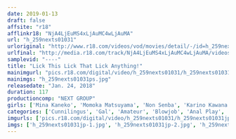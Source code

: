 ```yaml
---
date: 2019-01-13
draft: false
affsite: "r18"
afflinkr18: "NjA4LjEuMS4xLjAuMC4wLjAuMA"
url: "h_259nexts01031"
urloriginal: "http://www.r18.com/videos/vod/movies/detail/-/id=h_259nexts01031"
urlfinal: "http://media.r18.com/track/NjA4LjEuMS4xLjAuMC4wLjAuMA/videos/vod/movies/detail/-/id=h_259nexts01031"
samplevid: "----"
title: "Lick This Lick That Lick Anything!"
mainimgurl: "pics.r18.com/digital/video/h_259nexts01031/h_259nexts01031ps.jpg"
mainimgs: "h_259nexts01031ps.jpg"
releasedate: "Jan. 24, 2018"
duration: 117
productioncomp: "NEXT GROUP"
girls: ['Mina Kaneko', 'Momoka Matsuyama', 'Non Senba', 'Karino Kawana', 'Yui Kanda', 'Tae Miyake']
categories: ['Cunnilingus', 'Gal', 'Amateur', 'Blowjob', 'Anal Play', 'Threesome / Foursome']
imgurls: ['pics.r18.com/digital/video/h_259nexts01031/h_259nexts01031jp-1.jpg', 'pics.r18.com/digital/video/h_259nexts01031/h_259nexts01031jp-2.jpg', 'pics.r18.com/digital/video/h_259nexts01031/h_259nexts01031jp-3.jpg', 'pics.r18.com/digital/video/h_259nexts01031/h_259nexts01031jp-4.jpg', 'pics.r18.com/digital/video/h_259nexts01031/h_259nexts01031jp-5.jpg', 'pics.r18.com/digital/video/h_259nexts01031/h_259nexts01031jp-6.jpg', 'pics.r18.com/digital/video/h_259nexts01031/h_259nexts01031jp-7.jpg', 'pics.r18.com/digital/video/h_259nexts01031/h_259nexts01031jp-8.jpg', 'pics.r18.com/digital/video/h_259nexts01031/h_259nexts01031jp-9.jpg', 'pics.r18.com/digital/video/h_259nexts01031/h_259nexts01031jp-10.jpg', 'pics.r18.com/digital/video/h_259nexts01031/h_259nexts01031jp-11.jpg', 'pics.r18.com/digital/video/h_259nexts01031/h_259nexts01031jp-12.jpg', 'pics.r18.com/digital/video/h_259nexts01031/h_259nexts01031jp-13.jpg', 'pics.r18.com/digital/video/h_259nexts01031/h_259nexts01031jp-14.jpg', 'pics.r18.com/digital/video/h_259nexts01031/h_259nexts01031jp-15.jpg', 'pics.r18.com/digital/video/h_259nexts01031/h_259nexts01031jp-16.jpg', 'pics.r18.com/digital/video/h_259nexts01031/h_259nexts01031jp-17.jpg', 'pics.r18.com/digital/video/h_259nexts01031/h_259nexts01031jp-18.jpg', 'pics.r18.com/digital/video/h_259nexts01031/h_259nexts01031jp-19.jpg', 'pics.r18.com/digital/video/h_259nexts01031/h_259nexts01031jp-20.jpg']
imgs: ['h_259nexts01031jp-1.jpg', 'h_259nexts01031jp-2.jpg', 'h_259nexts01031jp-3.jpg', 'h_259nexts01031jp-4.jpg', 'h_259nexts01031jp-5.jpg', 'h_259nexts01031jp-6.jpg', 'h_259nexts01031jp-7.jpg', 'h_259nexts01031jp-8.jpg', 'h_259nexts01031jp-9.jpg', 'h_259nexts01031jp-10.jpg', 'h_259nexts01031jp-11.jpg', 'h_259nexts01031jp-12.jpg', 'h_259nexts01031jp-13.jpg', 'h_259nexts01031jp-14.jpg', 'h_259nexts01031jp-15.jpg', 'h_259nexts01031jp-16.jpg', 'h_259nexts01031jp-17.jpg', 'h_259nexts01031jp-18.jpg', 'h_259nexts01031jp-19.jpg', 'h_259nexts01031jp-20.jpg']
---
```

